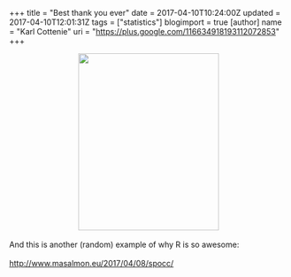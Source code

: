 +++
title = "Best thank you ever"
date = 2017-04-10T10:24:00Z
updated = 2017-04-10T12:01:31Z
tags = ["statistics"]
blogimport = true 
[author]
	name = "Karl Cottenie"
	uri = "https://plus.google.com/116634918193112072853"
+++

<div class="separator" style="clear: both; text-align: center;"><a href="https://2.bp.blogspot.com/-G0QgfsrLER8/WOuVrX7QNrI/AAAAAAABfBM/tPWFMJb-g-g2XjagTcBcQanJlPa34oocQCLcB/s1600/Screen%2BShot%2B2017-04-10%2Bat%2B10.24.17%2BAM.png" imageanchor="1" style="margin-left: 1em; margin-right: 1em;"><img border="0" height="320" src="https://2.bp.blogspot.com/-G0QgfsrLER8/WOuVrX7QNrI/AAAAAAABfBM/tPWFMJb-g-g2XjagTcBcQanJlPa34oocQCLcB/s320/Screen%2BShot%2B2017-04-10%2Bat%2B10.24.17%2BAM.png" width="254" /></a></div><br />And this is another (random) example of why R is so awesome:<br /><br /><a href="http://www.masalmon.eu/2017/04/08/spocc/">http://www.masalmon.eu/2017/04/08/spocc/</a>
